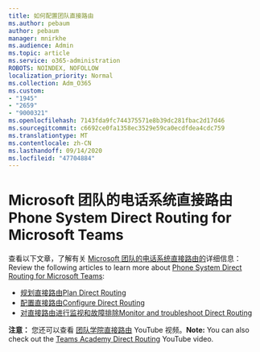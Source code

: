```yaml
---
title: 如何配置团队直接路由
ms.author: pebaum
author: pebaum
manager: mnirkhe
ms.audience: Admin
ms.topic: article
ms.service: o365-administration
ROBOTS: NOINDEX, NOFOLLOW
localization_priority: Normal
ms.collection: Adm_O365
ms.custom:
- "1945"
- "2659"
- "9000321"
ms.openlocfilehash: 7143fda9fc744375571e8b39dc281fbac2d17d46
ms.sourcegitcommit: c6692ce0fa1358ec3529e59ca0ecdfdea4cdc759
ms.translationtype: MT
ms.contentlocale: zh-CN
ms.lasthandoff: 09/14/2020
ms.locfileid: "47704884"
---
```

# <a name="phone-system-direct-routing-for-microsoft-teams"></a><span data-ttu-id="16a0b-102">Microsoft 团队的电话系统直接路由</span><span class="sxs-lookup"><span data-stu-id="16a0b-102">Phone System Direct Routing for Microsoft Teams</span></span>

<span data-ttu-id="16a0b-103">查看以下文章，了解有关 [Microsoft 团队的电话系统直接路由的](https://docs.microsoft.com/MicrosoftTeams/direct-routing-landing-page)详细信息：</span><span class="sxs-lookup"><span data-stu-id="16a0b-103">Review the following articles to learn more about [Phone System Direct Routing for Microsoft Teams](https://docs.microsoft.com/MicrosoftTeams/direct-routing-landing-page):</span></span> 

- [<span data-ttu-id="16a0b-104">规划直接路由</span><span class="sxs-lookup"><span data-stu-id="16a0b-104">Plan Direct Routing</span></span>](https://docs.microsoft.com/MicrosoftTeams/direct-routing-plan)
- [<span data-ttu-id="16a0b-105">配置直接路由</span><span class="sxs-lookup"><span data-stu-id="16a0b-105">Configure Direct Routing</span></span>](https://docs.microsoft.com/MicrosoftTeams/direct-routing-configure) 
- [<span data-ttu-id="16a0b-106">对直接路由进行监视和故障排除</span><span class="sxs-lookup"><span data-stu-id="16a0b-106">Monitor and troubleshoot Direct Routing</span></span>](https://docs.microsoft.com/MicrosoftTeams/direct-routing-monitor-and-troubleshoot)

<span data-ttu-id="16a0b-107">**注意：** 您还可以查看 [团队学院直接路由](https://www.youtube.com/watch?v=1ASftX_Msb8&index=10&list=PLaSOUojkSiGnKuE30ckcjnDVkMNqDv0Vl) YouTube 视频。</span><span class="sxs-lookup"><span data-stu-id="16a0b-107">**Note:** You can also check out the [Teams Academy Direct Routing](https://www.youtube.com/watch?v=1ASftX_Msb8&index=10&list=PLaSOUojkSiGnKuE30ckcjnDVkMNqDv0Vl) YouTube video.</span></span>
